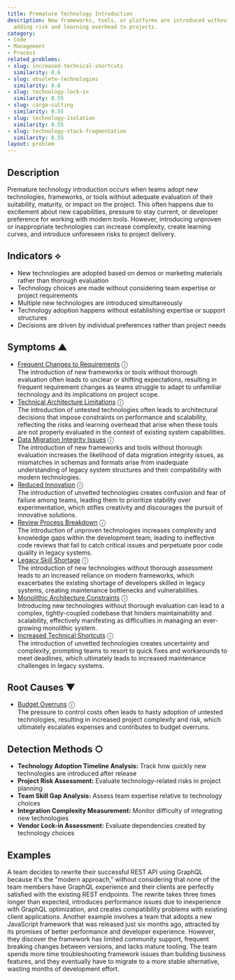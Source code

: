 ```yaml
---
title: Premature Technology Introduction
description: New frameworks, tools, or platforms are introduced without proper evaluation,
  adding risk and learning overhead to projects.
category:
- Code
- Management
- Process
related_problems:
- slug: increased-technical-shortcuts
  similarity: 0.6
- slug: obsolete-technologies
  similarity: 0.6
- slug: technology-lock-in
  similarity: 0.55
- slug: cargo-culting
  similarity: 0.55
- slug: technology-isolation
  similarity: 0.55
- slug: technology-stack-fragmentation
  similarity: 0.55
layout: problem
---
```


## Description

Premature technology introduction occurs when teams adopt new technologies, frameworks, or tools without adequate evaluation of their suitability, maturity, or impact on the project. This often happens due to excitement about new capabilities, pressure to stay current, or developer preference for working with modern tools. However, introducing unproven or inappropriate technologies can increase complexity, create learning curves, and introduce unforeseen risks to project delivery.

## Indicators ⟡

- New technologies are adopted based on demos or marketing materials rather than thorough evaluation
- Technology choices are made without considering team expertise or project requirements
- Multiple new technologies are introduced simultaneously
- Technology adoption happens without establishing expertise or support structures
- Decisions are driven by individual preferences rather than project needs

## Symptoms ▲
- [Frequent Changes to Requirements](frequent-changes-to-requirements.md) <span class="info-tooltip" title="Confidence: 0.456, Strength: 0.696">ⓘ</span>
<br/>  The introduction of new frameworks or tools without thorough evaluation often leads to unclear or shifting expectations, resulting in frequent requirement changes as teams struggle to adapt to unfamiliar technology and its implications on project scope.
- [Technical Architecture Limitations](technical-architecture-limitations.md) <span class="info-tooltip" title="Confidence: 0.444, Strength: 0.680">ⓘ</span>
<br/>  The introduction of untested technologies often leads to architectural decisions that impose constraints on performance and scalability, reflecting the risks and learning overhead that arise when these tools are not properly evaluated in the context of existing system capabilities.
- [Data Migration Integrity Issues](data-migration-integrity-issues.md) <span class="info-tooltip" title="Confidence: 0.387, Strength: 0.701">ⓘ</span>
<br/>  The introduction of new frameworks and tools without thorough evaluation increases the likelihood of data migration integrity issues, as mismatches in schemas and formats arise from inadequate understanding of legacy system structures and their compatibility with modern technologies.
- [Reduced Innovation](reduced-innovation.md) <span class="info-tooltip" title="Confidence: 0.367, Strength: 0.678">ⓘ</span>
<br/>  The introduction of unvetted technologies creates confusion and fear of failure among teams, leading them to prioritize stability over experimentation, which stifles creativity and discourages the pursuit of innovative solutions.
- [Review Process Breakdown](review-process-breakdown.md) <span class="info-tooltip" title="Confidence: 0.345, Strength: 0.652">ⓘ</span>
<br/>  The introduction of unproven technologies increases complexity and knowledge gaps within the development team, leading to ineffective code reviews that fail to catch critical issues and perpetuate poor code quality in legacy systems.
- [Legacy Skill Shortage](legacy-skill-shortage.md) <span class="info-tooltip" title="Confidence: 0.338, Strength: 0.617">ⓘ</span>
<br/>  The introduction of new technologies without thorough assessment leads to an increased reliance on modern frameworks, which exacerbates the existing shortage of developers skilled in legacy systems, creating maintenance bottlenecks and vulnerabilities.
- [Monolithic Architecture Constraints](monolithic-architecture-constraints.md) <span class="info-tooltip" title="Confidence: 0.325, Strength: 0.708">ⓘ</span>
<br/>  Introducing new technologies without thorough evaluation can lead to a complex, tightly-coupled codebase that hinders maintainability and scalability, effectively manifesting as difficulties in managing an ever-growing monolithic system.
- [Increased Technical Shortcuts](increased-technical-shortcuts.md) <span class="info-tooltip" title="Confidence: 0.316, Strength: 0.743">ⓘ</span>
<br/>  The introduction of unvetted technologies creates uncertainty and complexity, prompting teams to resort to quick fixes and workarounds to meet deadlines, which ultimately leads to increased maintenance challenges in legacy systems.

## Root Causes ▼
- [Budget Overruns](budget-overruns.md) <span class="info-tooltip" title="Confidence: 0.312, Strength: 0.934">ⓘ</span>
<br/>  The pressure to control costs often leads to hasty adoption of untested technologies, resulting in increased project complexity and risk, which ultimately escalates expenses and contributes to budget overruns.

## Detection Methods ○

- **Technology Adoption Timeline Analysis:** Track how quickly new technologies are introduced after release
- **Project Risk Assessment:** Evaluate technology-related risks in project planning
- **Team Skill Gap Analysis:** Assess team expertise relative to technology choices
- **Integration Complexity Measurement:** Monitor difficulty of integrating new technologies
- **Vendor Lock-in Assessment:** Evaluate dependencies created by technology choices

## Examples

A team decides to rewrite their successful REST API using GraphQL because it's the "modern approach," without considering that none of the team members have GraphQL experience and their clients are perfectly satisfied with the existing REST endpoints. The rewrite takes three times longer than expected, introduces performance issues due to inexperience with GraphQL optimization, and creates compatibility problems with existing client applications. Another example involves a team that adopts a new JavaScript framework that was released just six months ago, attracted by its promises of better performance and developer experience. However, they discover the framework has limited community support, frequent breaking changes between versions, and lacks mature tooling. The team spends more time troubleshooting framework issues than building business features, and they eventually have to migrate to a more stable alternative, wasting months of development effort.
